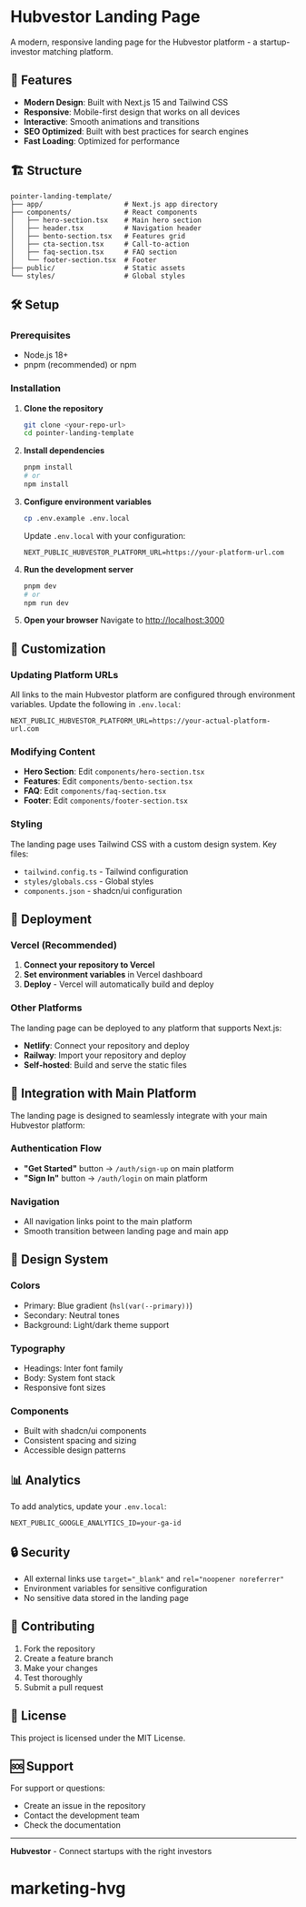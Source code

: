 # Hubvestor Landing Page

A modern, responsive landing page for the Hubvestor platform - a startup-investor matching platform.

## 🚀 Features

- **Modern Design**: Built with Next.js 15 and Tailwind CSS
- **Responsive**: Mobile-first design that works on all devices
- **Interactive**: Smooth animations and transitions
- **SEO Optimized**: Built with best practices for search engines
- **Fast Loading**: Optimized for performance

## 🏗️ Structure

```
pointer-landing-template/
├── app/                    # Next.js app directory
├── components/             # React components
│   ├── hero-section.tsx    # Main hero section
│   ├── header.tsx          # Navigation header
│   ├── bento-section.tsx   # Features grid
│   ├── cta-section.tsx     # Call-to-action
│   ├── faq-section.tsx     # FAQ section
│   └── footer-section.tsx  # Footer
├── public/                 # Static assets
└── styles/                 # Global styles
```

## 🛠️ Setup

### Prerequisites

- Node.js 18+
- pnpm (recommended) or npm

### Installation

1. **Clone the repository**

   ```bash
   git clone <your-repo-url>
   cd pointer-landing-template
   ```

2. **Install dependencies**

   ```bash
   pnpm install
   # or
   npm install
   ```

3. **Configure environment variables**

   ```bash
   cp .env.example .env.local
   ```

   Update `.env.local` with your configuration:

   ```env
   NEXT_PUBLIC_HUBVESTOR_PLATFORM_URL=https://your-platform-url.com
   ```

4. **Run the development server**

   ```bash
   pnpm dev
   # or
   npm run dev
   ```

5. **Open your browser**
   Navigate to [http://localhost:3000](http://localhost:3000)

## 🔧 Customization

### Updating Platform URLs

All links to the main Hubvestor platform are configured through environment variables. Update the following in `.env.local`:

```env
NEXT_PUBLIC_HUBVESTOR_PLATFORM_URL=https://your-actual-platform-url.com
```

### Modifying Content

- **Hero Section**: Edit `components/hero-section.tsx`
- **Features**: Edit `components/bento-section.tsx`
- **FAQ**: Edit `components/faq-section.tsx`
- **Footer**: Edit `components/footer-section.tsx`

### Styling

The landing page uses Tailwind CSS with a custom design system. Key files:

- `tailwind.config.ts` - Tailwind configuration
- `styles/globals.css` - Global styles
- `components.json` - shadcn/ui configuration

## 🚀 Deployment

### Vercel (Recommended)

1. **Connect your repository to Vercel**
2. **Set environment variables** in Vercel dashboard
3. **Deploy** - Vercel will automatically build and deploy

### Other Platforms

The landing page can be deployed to any platform that supports Next.js:

- **Netlify**: Connect your repository and deploy
- **Railway**: Import your repository and deploy
- **Self-hosted**: Build and serve the static files

## 📱 Integration with Main Platform

The landing page is designed to seamlessly integrate with your main Hubvestor platform:

### Authentication Flow

- **"Get Started"** button → `/auth/sign-up` on main platform
- **"Sign In"** button → `/auth/login` on main platform

### Navigation

- All navigation links point to the main platform
- Smooth transition between landing page and main app

## 🎨 Design System

### Colors

- Primary: Blue gradient (`hsl(var(--primary))`)
- Secondary: Neutral tones
- Background: Light/dark theme support

### Typography

- Headings: Inter font family
- Body: System font stack
- Responsive font sizes

### Components

- Built with shadcn/ui components
- Consistent spacing and sizing
- Accessible design patterns

## 📊 Analytics

To add analytics, update your `.env.local`:

```env
NEXT_PUBLIC_GOOGLE_ANALYTICS_ID=your-ga-id
```

## 🔒 Security

- All external links use `target="_blank"` and `rel="noopener noreferrer"`
- Environment variables for sensitive configuration
- No sensitive data stored in the landing page

## 🤝 Contributing

1. Fork the repository
2. Create a feature branch
3. Make your changes
4. Test thoroughly
5. Submit a pull request

## 📄 License

This project is licensed under the MIT License.

## 🆘 Support

For support or questions:

- Create an issue in the repository
- Contact the development team
- Check the documentation

---

**Hubvestor** - Connect startups with the right investors
# marketing-hvg
